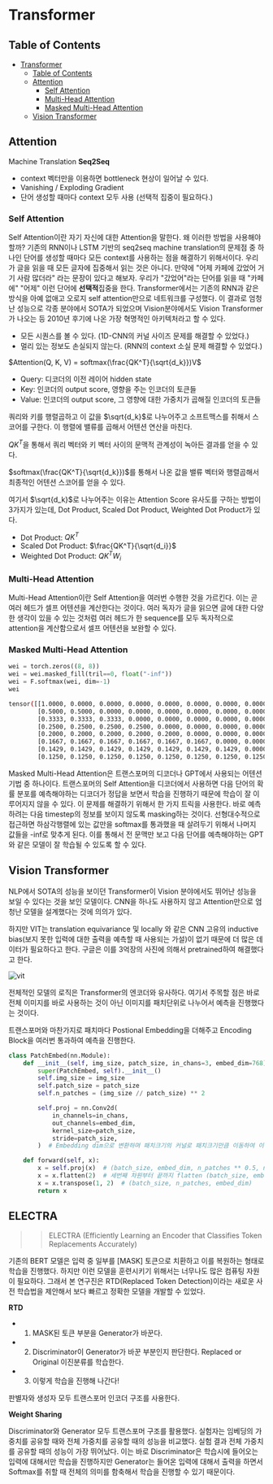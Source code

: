 # Transformer


## Table of Contents

<!-- TOC -->

- [Transformer](#transformer)
  - [Table of Contents](#table-of-contents)
  - [Attention](#attention)
    - [Self Attention](#self-attention)
    - [Multi-Head Attention](#multi-head-attention)
    - [Masked Multi-Head Attention](#masked-multi-head-attention)
  - [Vision Transformer](#vision-transformer)

<!-- /TOC -->

## Attention

Machine Translation **Seq2Seq**

- context 벡터만을 이용하면 bottleneck 현상이 일어날 수 있다.
- Vanishing / Exploding Gradient
- 단어 생성할 때마다 context 모두 사용 (선택적 집중이 필요하다.)

### Self Attention

Self Attention이란 자기 자신에 대한 Attention을 말한다. 왜 이러한 방법을 사용해야할까? 기존의 RNN이나 LSTM 기반의 seq2seq machine translation의 문제점 중 하나인 단어를 생성할 때마다 모든 context를 사용하는 점을 해결하기 위해서이다. 우리가 글을 읽을 때 모든 글자에 집중해서 읽는 것은 아니다. 만약에 "어제 카페에 갔었어 거기 사람 많더라" 라는 문장이 있다고 해보자. 우리가 "갔었어"라는 단어를 읽을 때 "카페에" "어제" 이런 단어에 **선택적**집중을 한다. Transformer에서는 기존의 RNN과 같은 방식을 아예 없애고 오로지 self attention만으로 네트워크를 구성했다. 이 결과로 엄청난 성능으로 각종 분야에서 SOTA가 되었으며 Vision분야에서도 Vision Transformer가 나오는 등 2010년 후기에 나온 가장 혁명적인 아키텍처라고 할 수 있다.

- 모든 시퀀스를 볼 수 있다. (1D-CNN의 커널 사이즈 문제를 해결할 수 있었다.)
- 멀리 있는 정보도 손실되지 않는다. (RNN의 context 소실 문제 해결할 수 있었다.)

$Attention(Q, K, V) = softmax(\frac{QK^T}{\sqrt{d_k}})V$

- Query: 디코더의 이전 레이어 hidden state
- Key: 인코더의 output score, 영향을 주는 인코더의 토큰들
- Value: 인코더의 output score, 그 영향에 대한 가중치가 곱해질 인코더의 토큰들

쿼리와 키를 행렬곱하고 이 값을 $\sqrt{d_k}$로 나누어주고 소프트맥스를 취해서 스코어를 구한다. 이 행렬에 밸류를 곱해서 어텐션 연산을 마친다.


${QK^T}$을 통해서 쿼리 벡터와 키 벡터 사이의 문맥적 관계성이 녹아든 결과를 얻을 수 있다.

$softmax(\frac{QK^T}{\sqrt{d_k}})$를 통해서 나온 값을 밸류 벡터와 행렬곱해서 최종적인 어텐션 스코어를 얻을 수 있다.

여기서 $\sqrt{d_k}$로 나누어주는 이유는 Attention Score 유사도를 구하는 방법이 3가지가 있는데, Dot Product, Scaled Dot Product, Weighted Dot Product가 있다.

- Dot Product: $QK^T$
- Scaled Dot Product: $\frac{QK^T}{\sqrt{d_i}}$
- Weighted Dot Product: $QK^T W_i$


### Multi-Head Attention

Multi-Head Attention이란 Self Attention을 여러번 수행한 것을 가르킨다. 이는 곧 여러 헤드가 셀프 어텐션을 계산한다는 것이다.
여러 독자가 글을 읽으면 글에 대한 다양한 생각이 있을 수 있는 것처럼 여러 헤드가 한 sequence를 모두 독자적으로 attention을 계산함으로서 셀프 어텐션을 보완할 수 있다.


### Masked Multi-Head Attention

```python
wei = torch.zeros((8, 8))
wei = wei.masked_fill(tril==0, float("-inf"))
wei = F.softmax(wei, dim=-1)
wei
```

```bash
tensor([[1.0000, 0.0000, 0.0000, 0.0000, 0.0000, 0.0000, 0.0000, 0.0000],
        [0.5000, 0.5000, 0.0000, 0.0000, 0.0000, 0.0000, 0.0000, 0.0000],
        [0.3333, 0.3333, 0.3333, 0.0000, 0.0000, 0.0000, 0.0000, 0.0000],
        [0.2500, 0.2500, 0.2500, 0.2500, 0.0000, 0.0000, 0.0000, 0.0000],
        [0.2000, 0.2000, 0.2000, 0.2000, 0.2000, 0.0000, 0.0000, 0.0000],
        [0.1667, 0.1667, 0.1667, 0.1667, 0.1667, 0.1667, 0.0000, 0.0000],
        [0.1429, 0.1429, 0.1429, 0.1429, 0.1429, 0.1429, 0.1429, 0.0000],
        [0.1250, 0.1250, 0.1250, 0.1250, 0.1250, 0.1250, 0.1250, 0.1250]])
```

Masked Multi-Head Attention은 트랜스포머의 디코더나 GPT에서 사용되는 어텐션 기법 중 하나이다. 트랜스포머의 Self Attention을 디코더에서 사용하면 다음 단어의 확률 분포를 예측해야하는 디코더가 정답을 보면서 학습을 진행하기 때문에 학습이 잘 이루어지지 않을 수 있다. 이 문제를 해결하기 위해서 한 가지 트릭을 사용한다. 바로 예측하려는 다음 timestep의 정보를 보이지 않도록 masking하는 것이다. 선형대수적으로 접근하면 하삼각행렬에 있는 값만을 softmax를 통과했을 때 살려두기 위해서 나머지 값들을 -inf로 맞추게 된다. 이를 통해서 전 문맥만 보고 다음 단어를 예측해야하는 GPT와 같은 모델이 잘 학습될 수 있도록 할 수 있다.


## Vision Transformer

NLP에서 SOTA의 성능을 보이던 Transformer이 Vision 분야에서도 뛰어난 성능을 보일 수 있다는 것을 보인 모델이다. CNN을 하나도 사용하지 않고 Attention만으로 엄청난 모델을 설계했다는 것에 의의가 있다.

하지만 VIT는 translation equivariance 및 locally 와 같은 CNN 고유의 inductive bias(보지 못한 입력에 대한 출력을 예측할 때 사용되는 가설)이 없기 때문에 더 많은 데이터가 필요하다고 한다. 구글은 이를 3억장의 사진에 의해서 pretrained하여 해결했다고 한다.

![vit](https://img1.daumcdn.net/thumb/R1280x0/?scode=mtistory2&fname=https%3A%2F%2Fblog.kakaocdn.net%2Fdn%2FI6CZv%2Fbtq4W1uStWT%2FBBBI8YYnbCgfO8rKeZTK31%2Fimg.png)

전체적인 모델의 로직은 Transformer의 엔코더와 유사하다. 여기서 주목할 점은 바로 전체 이미지를 바로 사용하는 것이 아닌 이미지를 패치단위로 나누어서 예측을 진행했다는 것이다.

트랜스포머와 마찬가지로 패치마다 Postional Embedding을 더해주고 Encoding Block을 여러번 통과하여 예측을 진행한다.

```python
class PatchEmbed(nn.Module):
    def __init__(self, img_size, patch_size, in_chans=3, embed_dim=768):
        super(PatchEmbed, self).__init__()
        self.img_size = img_size
        self.patch_size = patch_size
        self.n_patches = (img_size // patch_size) ** 2

        self.proj = nn.Conv2d(
            in_channels=in_chans,
            out_channels=embed_dim,
            kernel_size=patch_size,
            stride=patch_size,
        )  # Embedding dim으로 변환하며 패치크기의 커널로 패치크기만큼 이동하여 이미지를 패치로 분할 할 수 있음.

    def forward(self, x):
        x = self.proj(x)  # (batch_size, embed_dim, n_patches ** 0.5, n_patches ** 0.5)
        x = x.flatten(2)  # 세번째 차원부터 끝까지 flatten (batch_size, embed_dim, n_patches)
        x = x.transpose(1, 2)  # (batch_size, n_patches, embed_dim)
        return x
```


## ELECTRA

>> ELECTRA (Efficiently Learning an Encoder that Classifies Token Replacements Accurately)

기존의 BERT 모델은 입력 중 일부를 [MASK] 토큰으로 치환하고 이를 복원하는 형태로 학습을 진행했다. 하지만 이런 모델을 훈련시키기 위해서는 너무나도 많은 컴퓨팅 자원이 필요하다. 그래서 본 연구진은 RTD(Replaced Token Detection)이라는 새로운 사전 학습법을 제안해서 보다 빠르고 정확한 모델을 개발할 수 있었다.

**RTD**

- 1. MASK된 토큰 부분을 Generator가 바꾼다.
- 2. Discriminator이 Generator가 바꾼 부분인지 판단한다. Replaced or Original 이진분류를 학습한다.
- 3. 이렇게 학습을 진행해 나간다!

판별자와 생성자 모두 트랜스포머 인코더 구조를 사용한다.

**Weight Sharing**

Discriminator와 Generator 모두 트랜스포머 구조를 활용했다. 실험자는 임베딩의 가중치를 공유할 때와 전체 가중치를 공유할 때의 성능을 비교했다. 실험 결과 전체 가중치를 공유할 때의 성능이 가장 뛰어났다. 이는 바로 Discriminator은 학습시에 들어오는 입력에 대해서만 학습을 진행하지만 Generator는 들어온 입력에 대해서 출력을 하면서 Softmax를 취할 때 전체의 의미를 함축해서 학습을 진행할 수 있기 때문이다.
